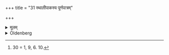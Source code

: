 +++
title = "31 स्थालीपाकस्य पूर्णपात्रम्"

+++

<details><summary>मूलम्</summary>

स्थालीपाकस्य पूर्णपात्रम् ३१
</details>

<details><summary>Oldenberg</summary>

30 [^fn_1036]. A full vessel at (that of) a mess of cooked food.

[^fn_1036]: 30 = 1, 9, 6. 10.
</details>
